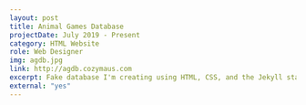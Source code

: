 ```yaml
---
layout: post
title: Animal Games Database
projectDate: July 2019 - Present
category: HTML Website
role: Web Designer
img: agdb.jpg
link: http://agdb.cozymaus.com
excerpt: Fake database I'm creating using HTML, CSS, and the Jekyll static site generator. This website records all video games where animals are the focus and contains all sorts of information on them including title, release date, publishers, developers, and more.
external: "yes"
---
```

